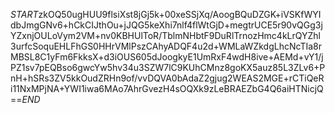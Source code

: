 $START$zkOQ50ugHUU9flsiXst8jGj5k+00xeSSjXq/AoogBQuDZGK+iVSKfWYIdbJmgGNv6+hCkCIJthOu+jJQG5keXhi7nlf4flWtGjD+megtrUCE5r90vQGg3jYZxnjOULoVym2VM+nv0KBHUlToR/TblmNHbtF9DuRlTrnozHmc4kLrQYZhl3urfcSoquEHLFhGS0HHrVMlPszCAhyADQF4u2d+WMLaWZkdgLhcNcTIa8rMBSL8C1yFm6FkksX+d3iOUS605dJoogkyE1UmRxF4wdH8ive+AEMd+vY1/jPZ1sv7pEQBso6gwcYw5hv34u3SZW7lC9KUhCMnz8goKX5auz85L3ZLv6+PnH+hSRs3ZV5kkOudZRHn9of/vvDQVA0bAdaZ2gjug2WEAS2MGE+rCTiQeRi11NxMPjNA+YWI1iwa6MAo7AhrGvezH4sOQXk9zLeBRAEZbG4Q6aiHTNicjQ==$END$